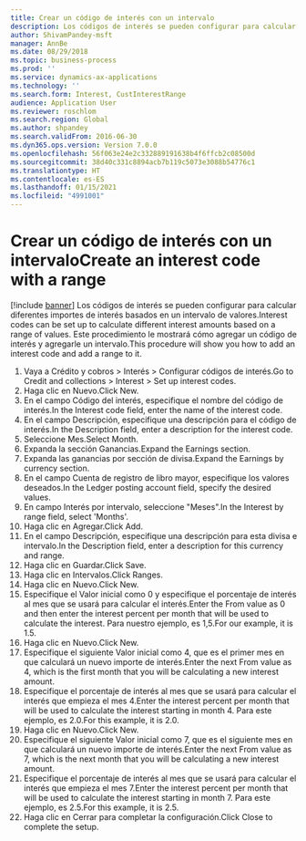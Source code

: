 ```yaml
---
title: Crear un código de interés con un intervalo
description: Los códigos de interés se pueden configurar para calcular diferentes importes de interés basados en un intervalo de valores.
author: ShivamPandey-msft
manager: AnnBe
ms.date: 08/29/2018
ms.topic: business-process
ms.prod: ''
ms.service: dynamics-ax-applications
ms.technology: ''
ms.search.form: Interest, CustInterestRange
audience: Application User
ms.reviewer: roschlom
ms.search.region: Global
ms.author: shpandey
ms.search.validFrom: 2016-06-30
ms.dyn365.ops.version: Version 7.0.0
ms.openlocfilehash: 56f063e24e2c332889191638b4f6ffcb2c08500d
ms.sourcegitcommit: 38d40c331c8894acb7b119c5073e3088b54776c1
ms.translationtype: HT
ms.contentlocale: es-ES
ms.lasthandoff: 01/15/2021
ms.locfileid: "4991001"
---
```

# <a name="create-an-interest-code-with-a-range"></a><span data-ttu-id="0df1c-103">Crear un código de interés con un intervalo</span><span class="sxs-lookup"><span data-stu-id="0df1c-103">Create an interest code with a range</span></span>

[!include [banner](../../includes/banner.md)]
<span data-ttu-id="0df1c-104">Los códigos de interés se pueden configurar para calcular diferentes importes de interés basados en un intervalo de valores.</span><span class="sxs-lookup"><span data-stu-id="0df1c-104">Interest codes can be set up to calculate different interest amounts based on a range of values.</span></span> <span data-ttu-id="0df1c-105">Este procedimiento le mostrará cómo agregar un código de interés y agregarle un intervalo.</span><span class="sxs-lookup"><span data-stu-id="0df1c-105">This procedure will show you how to add an interest code and add a range to it.</span></span>

1. <span data-ttu-id="0df1c-106">Vaya a Crédito y cobros > Interés > Configurar códigos de interés.</span><span class="sxs-lookup"><span data-stu-id="0df1c-106">Go to Credit and collections > Interest > Set up interest codes.</span></span>
2. <span data-ttu-id="0df1c-107">Haga clic en Nuevo.</span><span class="sxs-lookup"><span data-stu-id="0df1c-107">Click New.</span></span>
3. <span data-ttu-id="0df1c-108">En el campo Código del interés, especifique el nombre del código de interés.</span><span class="sxs-lookup"><span data-stu-id="0df1c-108">In the Interest code field, enter the name of the interest code.</span></span>
4. <span data-ttu-id="0df1c-109">En el campo Descripción, especifique una descripción para el código de interés.</span><span class="sxs-lookup"><span data-stu-id="0df1c-109">In the Description field, enter a description for the interest code.</span></span>
5. <span data-ttu-id="0df1c-110">Seleccione Mes.</span><span class="sxs-lookup"><span data-stu-id="0df1c-110">Select Month.</span></span>
6. <span data-ttu-id="0df1c-111">Expanda la sección Ganancias.</span><span class="sxs-lookup"><span data-stu-id="0df1c-111">Expand the Earnings section.</span></span>
7. <span data-ttu-id="0df1c-112">Expanda las ganancias por sección de divisa.</span><span class="sxs-lookup"><span data-stu-id="0df1c-112">Expand the Earnings by currency section.</span></span>
8. <span data-ttu-id="0df1c-113">En el campo Cuenta de registro de libro mayor, especifique los valores deseados.</span><span class="sxs-lookup"><span data-stu-id="0df1c-113">In the Ledger posting account field, specify the desired values.</span></span>
9. <span data-ttu-id="0df1c-114">En campo Interés por intervalo, seleccione "Meses".</span><span class="sxs-lookup"><span data-stu-id="0df1c-114">In the Interest by range field, select 'Months'.</span></span>
10. <span data-ttu-id="0df1c-115">Haga clic en Agregar.</span><span class="sxs-lookup"><span data-stu-id="0df1c-115">Click Add.</span></span>
11. <span data-ttu-id="0df1c-116">En el campo Descripción, especifique una descripción para esta divisa e intervalo.</span><span class="sxs-lookup"><span data-stu-id="0df1c-116">In the Description field, enter a description for this currency and range.</span></span>
12. <span data-ttu-id="0df1c-117">Haga clic en Guardar.</span><span class="sxs-lookup"><span data-stu-id="0df1c-117">Click Save.</span></span>
13. <span data-ttu-id="0df1c-118">Haga clic en Intervalos.</span><span class="sxs-lookup"><span data-stu-id="0df1c-118">Click Ranges.</span></span>
14. <span data-ttu-id="0df1c-119">Haga clic en Nuevo.</span><span class="sxs-lookup"><span data-stu-id="0df1c-119">Click New.</span></span>
15. <span data-ttu-id="0df1c-120">Especifique el Valor inicial como 0 y especifique el porcentaje de interés al mes que se usará para calcular el interés.</span><span class="sxs-lookup"><span data-stu-id="0df1c-120">Enter the From value as 0 and then enter the interest percent per month that will be used to calculate the interest.</span></span> <span data-ttu-id="0df1c-121">Para nuestro ejemplo, es 1,5.</span><span class="sxs-lookup"><span data-stu-id="0df1c-121">For our example, it is 1.5.</span></span>
16. <span data-ttu-id="0df1c-122">Haga clic en Nuevo.</span><span class="sxs-lookup"><span data-stu-id="0df1c-122">Click New.</span></span>
17. <span data-ttu-id="0df1c-123">Especifique el siguiente Valor inicial como 4, que es el primer mes en que calculará un nuevo importe de interés.</span><span class="sxs-lookup"><span data-stu-id="0df1c-123">Enter the next From value as 4, which is the first month that you will be calculating a new interest amount.</span></span>
18. <span data-ttu-id="0df1c-124">Especifique el porcentaje de interés al mes que se usará para calcular el interés que empieza el mes 4.</span><span class="sxs-lookup"><span data-stu-id="0df1c-124">Enter the interest percent per month that will be used to calculate the interest starting in month 4.</span></span> <span data-ttu-id="0df1c-125">Para este ejemplo, es 2.0.</span><span class="sxs-lookup"><span data-stu-id="0df1c-125">For this example, it is 2.0.</span></span>
19. <span data-ttu-id="0df1c-126">Haga clic en Nuevo.</span><span class="sxs-lookup"><span data-stu-id="0df1c-126">Click New.</span></span>
20. <span data-ttu-id="0df1c-127">Especifique el siguiente Valor inicial como 7, que es el siguiente mes en que calculará un nuevo importe de interés.</span><span class="sxs-lookup"><span data-stu-id="0df1c-127">Enter the next From value as 7, which is the next month that you will be calculating a new interest amount.</span></span>
21. <span data-ttu-id="0df1c-128">Especifique el porcentaje de interés al mes que se usará para calcular el interés que empieza el mes 7.</span><span class="sxs-lookup"><span data-stu-id="0df1c-128">Enter the interest percent per month that will be used to calculate the interest starting in month 7.</span></span> <span data-ttu-id="0df1c-129">Para este ejemplo, es 2.5.</span><span class="sxs-lookup"><span data-stu-id="0df1c-129">For this example, it is 2.5.</span></span>
22. <span data-ttu-id="0df1c-130">Haga clic en Cerrar para completar la configuración.</span><span class="sxs-lookup"><span data-stu-id="0df1c-130">Click Close to complete the setup.</span></span>

